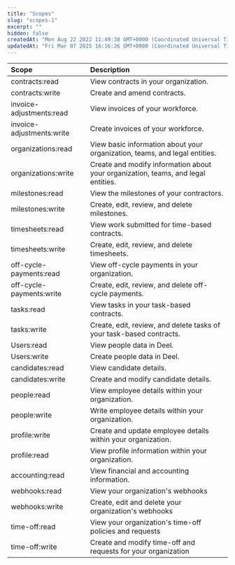 ```yaml
---
title: "Scopes"
slug: "scopes-1"
excerpt: ""
hidden: false
createdAt: "Mon Aug 22 2022 11:49:38 GMT+0000 (Coordinated Universal Time)"
updatedAt: "Fri Mar 07 2025 16:16:26 GMT+0000 (Coordinated Universal Time)"
---
```

| Scope                     | Description                                                                       |
| :------------------------ | :-------------------------------------------------------------------------------- |
| contracts:read            | View contracts in your organization.                                              |
| contracts:write           | Create and amend contracts.                                                       |
| invoice-adjustments:read  | View invoices of your workforce.                                                  |
| invoice-adjustments:write | Create invoices of your workforce.                                                |
| organizations:read        | View basic information about your organization, teams, and legal entities.        |
| organizations:write       | Create and modify information about your organization, teams, and legal entities. |
| milestones:read           | View the milestones of your contractors.                                          |
| milestones:write          | Create, edit, review, and delete milestones.                                      |
| timesheets:read           | View work submitted for time-based contracts.                                     |
| timesheets:write          | Create, edit, review, and delete timesheets.                                      |
| off-cycle-payments:read   | View off-cycle payments in your organization.                                     |
| off-cycle-payments:write  | Create, edit, review, and delete off-cycle payments.                              |
| tasks:read                | View tasks in your task-based contracts.                                          |
| tasks:write               | Create, edit, review, and delete tasks of your task-based contracts.              |
| Users:read                | View people data in Deel.                                                         |
| Users:write               | Create people data in Deel.                                                       |
| candidates:read           | View candidate details.                                                           |
| candidates:write          | Create and modify candidate details.                                              |
| people:read               | View employee details within your organization.                                   |
| people:write              | Write employee details within your organization.                                  |
| profile:write             | Create and update employee details within your organization.                      |
| profile:read              | View profile information within your organization.                                |
| accounting:read           | View financial and accounting information.                                        |
| webhooks:read             | View your organization's webhooks                                                 |
| webhooks:write            | Create, edit and delete your organization's webhooks                              |
| time-off:read             | View your organization's time-off policies and requests                           |
| time-off:write            | Create and modify time-off and requests for your organization                     |
